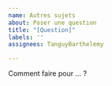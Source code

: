 ```yaml
---
name: Autres sujets
about: Poser une question
title: "[Question]"
labels: ''
assignees: TanguyBarthelemy

---
```


Comment faire pour ... ?
